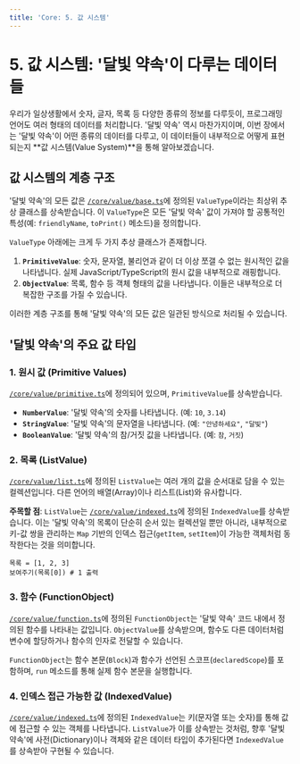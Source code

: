 ```yaml
---
title: 'Core: 5. 값 시스템'
---
```


# 5. 값 시스템: '달빛 약속'이 다루는 데이터들

우리가 일상생활에서 숫자, 글자, 목록 등 다양한 종류의 정보를 다루듯이, 프로그래밍 언어도 여러 형태의 데이터를 처리합니다. '달빛 약속' 역시 마찬가지이며, 이번 장에서는 '달빛 약속'이 어떤 종류의 데이터를 다루고, 이 데이터들이 내부적으로 어떻게 표현되는지 **값 시스템(Value System)**을 통해 알아보겠습니다.

## 값 시스템의 계층 구조

'달빛 약속'의 모든 값은 [`/core/value/base.ts`](/core/value/base.ts)에 정의된 `ValueType`이라는 최상위 추상 클래스를 상속받습니다. 이 `ValueType`은 모든 '달빛 약속' 값이 가져야 할 공통적인 특성(예: `friendlyName`, `toPrint()` 메소드)을 정의합니다.

`ValueType` 아래에는 크게 두 가지 추상 클래스가 존재합니다.

1.  **`PrimitiveValue`**: 숫자, 문자열, 불리언과 같이 더 이상 쪼갤 수 없는 원시적인 값을 나타냅니다. 실제 JavaScript/TypeScript의 원시 값을 내부적으로 래핑합니다.
2.  **`ObjectValue`**: 목록, 함수 등 객체 형태의 값을 나타냅니다. 이들은 내부적으로 더 복잡한 구조를 가질 수 있습니다.

이러한 계층 구조를 통해 '달빛 약속'의 모든 값은 일관된 방식으로 처리될 수 있습니다.

## '달빛 약속'의 주요 값 타입

### 1. 원시 값 (Primitive Values)

[`/core/value/primitive.ts`](/core/value/primitive.ts)에 정의되어 있으며, `PrimitiveValue`를 상속받습니다.

-   **`NumberValue`**: '달빛 약속'의 숫자를 나타냅니다. (예: `10`, `3.14`)
-   **`StringValue`**: '달빛 약속'의 문자열을 나타냅니다. (예: `"안녕하세요"`, `"달빛"`)
-   **`BooleanValue`**: '달빛 약속'의 참/거짓 값을 나타냅니다. (예: `참`, `거짓`)

### 2. 목록 (ListValue)

[`/core/value/list.ts`](/core/value/list.ts)에 정의된 `ListValue`는 여러 개의 값을 순서대로 담을 수 있는 컬렉션입니다. 다른 언어의 배열(Array)이나 리스트(List)와 유사합니다.

**주목할 점**: `ListValue`는 [`/core/value/indexed.ts`](/core/value/indexed.ts)에 정의된 `IndexedValue`를 상속받습니다. 이는 '달빛 약속'의 목록이 단순히 순서 있는 컬렉션일 뿐만 아니라, 내부적으로 키-값 쌍을 관리하는 `Map` 기반의 인덱스 접근(`getItem`, `setItem`)이 가능한 객체처럼 동작한다는 것을 의미합니다.

```yak
목록 = [1, 2, 3]
보여주기(목록[0]) # 1 출력
```

### 3. 함수 (FunctionObject)

[`/core/value/function.ts`](/core/value/function.ts)에 정의된 `FunctionObject`는 '달빛 약속' 코드 내에서 정의된 함수를 나타내는 값입니다. `ObjectValue`를 상속받으며, 함수도 다른 데이터처럼 변수에 할당하거나 함수의 인자로 전달할 수 있습니다.

`FunctionObject`는 함수 본문(`Block`)과 함수가 선언된 스코프(`declaredScope`)를 포함하며, `run` 메소드를 통해 실제 함수 본문을 실행합니다.

### 4. 인덱스 접근 가능한 값 (IndexedValue)

[`/core/value/indexed.ts`](/core/value/indexed.ts)에 정의된 `IndexedValue`는 키(문자열 또는 숫자)를 통해 값에 접근할 수 있는 객체를 나타냅니다. `ListValue`가 이를 상속받는 것처럼, 향후 '달빛 약속'에 사전(Dictionary)이나 객체와 같은 데이터 타입이 추가된다면 `IndexedValue`를 상속받아 구현될 수 있습니다.
